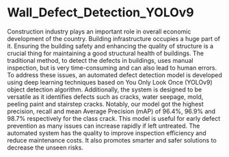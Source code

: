 # Wall_Defect_Detection_YOLOv9
Construction industry plays an important role in 
overall economic development of the country.  Building 
infrastructure occupies a huge part of it. Ensuring the building 
safety and enhancing the quality of structure is a crucial thing 
for maintaining a good structural health of buildings. The 
traditional method, to detect the defects in buildings, uses 
manual inspection, but is very time-consuming and can also lead 
to human errors.  To address these issues, an automated defect 
detection model is developed using deep learning techniques 
based on You Only Look Once (YOLOv9) object detection 
algorithm. Additionally, the system is designed to be versatile as 
it identifies defects such as cracks, water seepage, mold, peeling 
paint and stairstep cracks. Notably, our model got the highest 
precision, recall and mean Average Precision (mAP) of 96.4%, 
96.9% and 98.7% respectively for the class crack. This model is 
useful for early defect prevention as many issues can increase 
rapidly if left untreated. The automated system has the quality 
to improve inspection efficiency and reduce maintenance costs. 
It also promotes smarter and safer solutions to decrease the 
unseen risks. 
